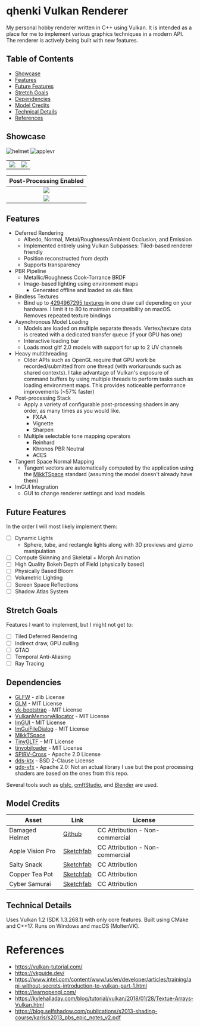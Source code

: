 # qhenki Vulkan Renderer

My personal hobby renderer written in C++ using Vulkan. It is intended as a place for me to implement various graphics techniques in a modern API. The renderer is actively being built with new features.

## Table of Contents
- [Showcase](#showcase)
- [Features](#features)
- [Future Features](#future-features)
- [Stretch Goals](#stretch-goals)
- [Dependencies](#dependencies)
- [Model Credits](#model-credits)
- [Technical Details](#technical-details)
- [References](#references)

## Showcase

![helmet](screenshots/helmet.png)
![applevr](screenshots/applevr.png)

|   |  |
|---|---|
|  ![](screenshots/gun.png) | ![](screenshots/teapot.png) |

|   Post-Processing Enabled    |
|:----------------------------:|
|  ![](screenshots/demo.gif)   |
| ![](screenshots/samurai.png) |

## Features

* Deferred Rendering
  * Albedo, Normal, Metal/Roughness/Ambient Occlusion, and Emission
  * Implemented entirely using Vulkan Subpasses: Tiled-based renderer friendly
  * Position reconstructed from depth
  * Supports transparency
* PBR Pipeline
  * Metallic/Roughness Cook-Torrance BRDF
  * Image-based lighting using environment maps
    * Generated offline and loaded as `dds` files
* Bindless Textures
  * Bind up to [4294967295 textures](https://vulkan.gpuinfo.org/displaydevicelimit.php?platform=windows&name=maxPerStageDescriptorSamplers) in one draw call depending on your hardware. I limit it to 80 to maintain compatibility on macOS. Removes repeated texture bindings
* Asynchronous Model Loading
  * Models are loaded on multiple separate threads. Vertex/texture data is created with a dedicated transfer queue (if your GPU has one)
  * Interactive loading bar
  * Loads most gltf 2.0 models with support for up to 2 UV channels
* Heavy multithreading
  * Older APIs such as OpenGL require that GPU work be recorded/submitted from one thread (with workarounds such as shared contexts). I take advantage of Vulkan's exposure of command buffers by using multiple threads to perform tasks such as loading environment maps. This provides noticeable performance improvements (~57% faster)
* Post-processing Stack
  * Apply a variety of configurable post-processing shaders in any order, as many times as you would like. 
    * FXAA
    * Vignette
    * Sharpen
  * Multiple selectable tone mapping operators
    * Reinhard
    * Khronos PBR Neutral
    * ACES
* Tangent Space Normal Mapping
  * Tangent vectors are automatically computed by the application using the [MikkTSpace](http://www.mikktspace.com/) standard (assuming the model doesn't already have them)
* ImGUI Integration
  * GUI to change renderer settings and load models

## Future Features
In the order I will most likely implement them:
- [ ] Dynamic Lights
  - Sphere, tube, and rectangle lights along with 3D previews and gizmo manipulation
- [ ] Compute Skinning and Skeletal + Morph Animation
- [ ] High Quality Bokeh Depth of Field (physically based)
- [ ] Physically Based Bloom
- [ ] Volumetric Lighting
- [ ] Screen Space Reflections
- [ ] Shadow Atlas System

## Stretch Goals
Features I want to implement, but I might not get to:
- [ ] Tiled Deferred Rendering
- [ ] Indirect draw, GPU culling
- [ ] GTAO
- [ ] Temporal Anti-Aliasing
- [ ] Ray Tracing

## Dependencies
* [GLFW](https://github.com/glfw/glfw) - zlib License
* [GLM](https://github.com/g-truc/glm) - MIT License
* [vk-bootstrap](https://github.com/charles-lunarg/vk-bootstrap) - MIT License
* [VulkanMemoryAllocator](https://github.com/GPUOpen-LibrariesAndSDKs/VulkanMemoryAllocator) - MIT License
* [ImGUI](https://github.com/ocornut/imgui) - MIT License
* [ImGuiFileDialog](https://github.com/aiekick/ImGuiFileDialog) - MIT License
* [MikkTSpace](https://github.com/mmikk/MikkTSpace)
* [TinyGLTF](https://github.com/syoyo/tinygltf) - MIT License
* [tinyobjloader](https://github.com/tinyobjloader/tinyobjloader) - MIT License
* [SPIRV-Cross](https://github.com/KhronosGroup/SPIRV-Cross) - Apache 2.0 License
* [dds-ktx](https://github.com/septag/dds-ktx) - BSD 2-Clause License
* [gdx-vfx](https://github.com/crashinvaders/gdx-vfx) - Apache 2.0: Not an actual library I use but the post processing shaders are based on the ones from this repo.

Several tools such as [glslc](https://github.com/google/shaderc/tree/main/glslc), [cmftStudio](https://github.com/dariomanesku/cmftStudio), and [Blender](https://www.blender.org/) are used.

## Model Credits

| Asset            | Link                                                                                                                   | License                         |
|------------------|------------------------------------------------------------------------------------------------------------------------|---------------------------------|
| Damaged Helmet   | [Github](https://github.com/KhronosGroup/glTF-Sample-Models/tree/main/2.0/DamagedHelmet)                               | CC Attribution - Non-commercial |
| Apple Vision Pro | [Sketchfab](https://sketchfab.com/3d-models/free-apple-vision-pro-ultra-high-quality-8bd7123015ee4509b1c312f54a877597) | CC Attribution - Non-commercial |
| Salty Snack      | [Sketchfab](https://sketchfab.com/3d-models/salty-snack-firearm-game-ready-702411980d904abc974efef9ba4e47d5)           | CC Attribution                  |
| Copper Tea Pot   | [Sketchfab](https://sketchfab.com/3d-models/copper-tea-pot-27f2ac58f7614f2796630bdc6f18ee2f)                           | CC Attribution                  |
| Cyber Samurai    | [Sketchfab](https://sketchfab.com/3d-models/cyber-samurai-26ccafaddb2745ceb56ae5cfc65bfed5)                            | CC Attribution                  |

## Technical Details
Uses Vulkan 1.2 (SDK 1.3.268.1) with only core features. Built using CMake and C++17. Runs on Windows and macOS (MoltenVK).

# References
- https://vulkan-tutorial.com/
- https://vkguide.dev/
- https://www.intel.com/content/www/us/en/developer/articles/training/api-without-secrets-introduction-to-vulkan-part-1.html
- https://learnopengl.com/
- https://kylehalladay.com/blog/tutorial/vulkan/2018/01/28/Textue-Arrays-Vulkan.html
- https://blog.selfshadow.com/publications/s2013-shading-course/karis/s2013_pbs_epic_notes_v2.pdf
